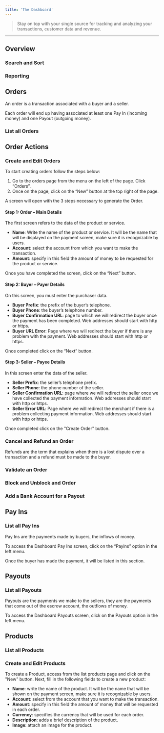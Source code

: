 ```yaml
---
title: 'The Dashboard'
---
```


> Stay on top with your single source for tracking and analyzing your transactions, customer data and revenue.

---

## Overview

### Search and Sort

### Reporting

## Orders

An order is a transaction associated with a buyer and a seller.

Each order will end up having associated at least one Pay In (incoming money) and one Payout (outgoing money).

### List all Orders

## Order Actions

### Create and Edit Orders

To start creating orders follow the steps below:

1. Go to the orders page from the menu on the left of the page. Click “Orders”.
2. Once on the page, click on the “New” button at the top right of the page.

A screen will open with the 3 steps necessary to generate the Order.

#### Step 1: Order – Main Details

The first screen refers to the data of the product or service.

- **Name**: Write the name of the product or service. It will be the name that will be displayed on the payment screen, make sure it is recognizable by users.
- **Account**: select the account from which you want to make the transaction.
- **Amount**: specify in this field the amount of money to be requested for the product or service.

Once you have completed the screen, click on the “Next” button.

#### Step 2: Buyer – Payer Details

On this screen, you must enter the purchaser data.

- **Buyer Prefix**: the prefix of the buyer’s telephone.
- **Buyer Phone**: the buyer’s telephone number.
- **Buyer Confirmation URL**: page to which we will redirect the buyer once the payment has been completed. Web addresses should start with http or https.
- **Buyer URL Error**: Page where we will redirect the buyer if there is any problem with the payment. Web addresses should start with http or https.

Once completed click on the “Next” button.

#### Step 3: Seller – Payee Details

In this screen enter the data of the seller.

- **Seller Prefix**: the seller’s telephone prefix.
- **Seller Phone**: the phone number of the seller.
- **Seller Confirmation URL**: page where we will redirect the seller once we have collected the payment information. Web addresses should start with http or https.
- **Seller Error URL**: Page where we will redirect the merchant if there is a problem collecting payment information. Web addresses should start with http or https.

Once completed click on the "Create Order" button.

### Cancel and Refund an Order

Refunds are the term that explains when there is a lost dispute over a transaction and a refund must be made to the buyer.

### Validate an Order

### Block and Unblock and Order

### Add a Bank Account for a Payout

## Pay Ins

### List all Pay Ins

Pay Ins are the payments made by buyers, the inflows of money.

To access the Dashboard Pay Ins screen, click on the “Payins” option in the left menu.

Once the buyer has made the payment, it will be listed in this section.

## Payouts

### List all Payouts

Payouts are the payments we make to the sellers, they are the payments that come out of the escrow account, the outflows of money.

To access the Dashboard Payouts screen, click on the Payouts option in the left menu.

## Products

### List all Products

### Create and Edit Products

To create a Product, access from the list products page and click on the "New" button. Next, fill in the following fields to create a new product:

- **Name**: write the name of the product. It will be the name that will be shown on the payment screen, make sure it is recognizable by users.
- **Account**: select from the account that you want to make the transaction.
- **Amount**: specify in this field the amount of money that will be requested in each order.
- **Currency**: specifies the currency that will be used for each order.
- **Description**: adds a brief description of the product.
- **Image**: attach an image for the product.
